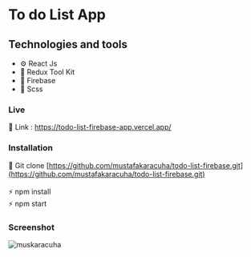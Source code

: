 
# To do List App 

## Technologies and tools

- ⚙️ React Js 
- 💾 Redux Tool Kit
- 🚐 Firebase
- 🎨 Scss

### Live

🔗 Link : https://todo-list-firebase-app.vercel.app/

### Installation

🔗 Git clone [https://github.com/mustafakaracuha/todo-list-firebase.git](https://github.com/mustafakaracuha/todo-list-firebase.git)
<br/>
<br/>
⚡️  npm install <br/>
⚡️  npm start 

### Screenshot

<img align="center" src="https://github.com/mustafakaracuha/todo-list-firebase/blob/master/src/assets/screenshot/app.gif" alt="muskaracuha" />
 
